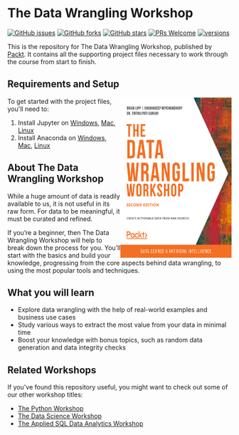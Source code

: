 # The Data Wrangling Workshop
[![GitHub issues](https://img.shields.io/github/issues/PacktWorkshops/The-Data-Wrangling-Workshop.svg)](https://github.com/PacktWorkshops/The-Data-Wrangling-Workshop/issues)
[![GitHub forks](https://img.shields.io/github/forks/PacktWorkshops/The-Data-Wrangling-Workshop.svg)](https://github.com/PacktWorkshops/The-Data-Wrangling-Workshop/network)
[![GitHub stars](https://img.shields.io/github/stars/PacktWorkshops/The-Data-Wrangling-Workshop.svg)](https://github.com/PacktWorkshops/The-Data-Wrangling-Workshop/stargazers)
[![PRs Welcome](https://img.shields.io/badge/PRs-welcome-brightgreen.svg)](https://github.com/PacktWorkshops/The-Data-Wrangling-Workshop/pulls)
[![versions](https://img.shields.io/pypi/pyversions/pybadges.svg)](https://www.python.org/downloads/)

This is the repository for The Data Wrangling Workshop, published by [Packt](https://www.packtpub.com/?utm_source=github). It contains all the supporting project files necessary to work through the course from start to finish.

## Requirements and Setup
<a href=""><img src="https://github.com/PacktWorkshops/Workshop-Covers/blob/master/B15780_The%20Data%20Wrangling%20Workshop.png" alt="The Data Wrangling Workshop" height="360px" width="250px" align="right" this.target="_blank"></a>

To get started with the project files, you'll need to:
1. Install Jupyter on [Windows](https://www.python.org/downloads/windows/), [Mac](https://www.python.org/downloads/mac-osx/), [Linux](https://www.python.org/downloads/source/)
2. Install Anaconda on [Windows](https://www.anaconda.com/distribution/#windows), [Mac](https://www.anaconda.com/distribution/#macos), [Linux](https://www.anaconda.com/distribution/#linux)

## About The Data Wrangling Workshop
While a huge amount of data is readily available to us, it is not useful in its raw form. For data to be meaningful, it must be curated and refined. 

If you’re a beginner, then The Data Wrangling Workshop will help to break down the process for you. You’ll start with the basics and build your knowledge, progressing from the core aspects behind data wrangling, to using the most popular tools and techniques.  

## What you will learn
* Explore data wrangling with the help of real-world examples and business use cases 
* Study various ways to extract the most value from your data in minimal time 
* Boost your knowledge with bonus topics, such as random data generation and data integrity checks 

## Related Workshops
If you've found this repository useful, you might want to check out some of our other workshop titles:
* [The Python Workshop](https://courses.packtpub.com/courses/python?utm_source=github&utm_medium=repository&utm_campaign=9781839218859&utm_term=Python&utm_content=The%20Python%20Workshop)
* [The Data Science Workshop](https://courses.packtpub.com/courses/data-science?utm_source=github&utm_medium=repository&utm_campaign=9781838981266&utm_term=Data%20Science&utm_content=The%20Data%20Science%20Workshop)
* [The Applied SQL Data Analytics Workshop](https://courses.packtpub.com/courses/the-applied-sql-data-analytics-workshop?utm_source=github&utm_medium=repository&utm_campaign=9781800203679&utm_term=Applied%20SQL%20Data%20Analytics&utm_content=The%20Applied%20SQL%20Data%20Analytics%20Workshop)
